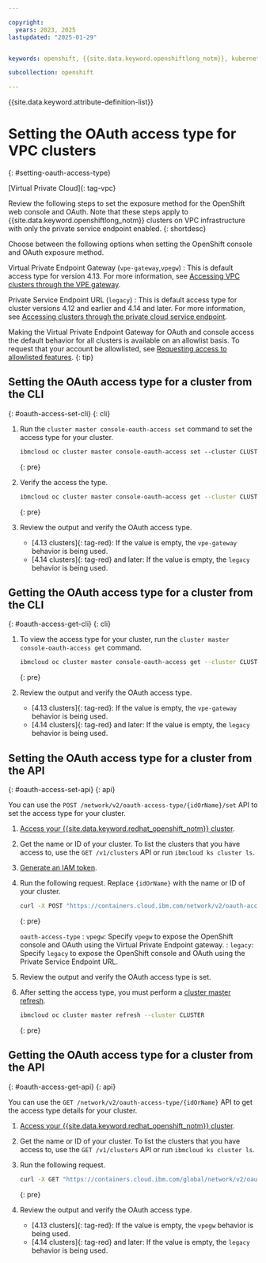 ```yaml
---

copyright: 
  years: 2023, 2025
lastupdated: "2025-01-29"


keywords: openshift, {{site.data.keyword.openshiftlong_notm}}, kubernetes, oauth, console, access, vpe, pse, network

subcollection: openshift

---
```


{{site.data.keyword.attribute-definition-list}}

# Setting the OAuth access type for VPC clusters
{: #setting-oauth-access-type}

[Virtual Private Cloud]{: tag-vpc}

Review the following steps to set the exposure method for the OpenShift web console and OAuth. Note that these steps apply to {{site.data.keyword.openshiftlong_notm}} clusters on VPC infrastructure with only the private service endpoint enabled.
{: shortdesc}

Choose between the following options when setting the OpenShift console and OAuth exposure method.


Virtual Private Endpoint Gateway (`vpe-gateway`,`vpegw`)
:   This is default access type for version 4.13. For more information, see [Accessing VPC clusters through the VPE gateway](/docs/openshift?topic=openshift-access_cluster#vpc_vpe).

Private Service Endpoint URL (`legacy`)
:   This is default access type for cluster versions 4.12 and earlier and 4.14 and later. For more information, see [Accessing clusters through the private cloud service endpoint](/docs/openshift?topic=openshift-access_cluster#access_private_se).

Making the Virtual Private Endpoint Gateway for OAuth and console access the default behavior for all clusters is available on an allowlist basis. To request that your account be allowlisted, see [Requesting access to allowlisted features](/docs/openshift?topic=openshift-allowlist-request).
{: tip}


## Setting the OAuth access type for a cluster from the CLI
{: #oauth-access-set-cli}
{: cli}

1. Run the `cluster master console-oauth-access set` command to set the access type for your cluster.

    ```txt
    ibmcloud oc cluster master console-oauth-access set --cluster CLUSTER --type vpe-gateway|legacy
    ```
    {: pre}

1. Verify the access the type.
    ```sh
    ibmcloud oc cluster master console-oauth-access get --cluster CLUSTER
    ```
    {: pre}

1. Review the output and verify the OAuth access type.
   - [4.13 clusters]{: tag-red}: If the value is empty, the `vpe-gateway` behavior is being used.
   - [4.14 clusters]{: tag-red} and later: If the value is empty, the `legacy` behavior is being used.



## Getting the OAuth access type for a cluster from the CLI
{: #oauth-access-get-cli}
{: cli}

1. To view the access type for your cluster, run the `cluster master console-oauth-access get` command.

    ```sh
    ibmcloud oc cluster master console-oauth-access get --cluster CLUSTER
    ```
    {: pre}

1. Review the output and verify the OAuth access type.
   - [4.13 clusters]{: tag-red}: If the value is empty, the `vpe-gateway` behavior is being used.
   - [4.14 clusters]{: tag-red} and later: If the value is empty, the `legacy` behavior is being used.

## Setting the OAuth access type for a cluster from the API
{: #oauth-access-set-api}
{: api}

You can use the `POST /network/v2/oauth-access-type/{idOrName}/set` API to set the access type for your cluster.


1. [Access your {{site.data.keyword.redhat_openshift_notm}} cluster](/docs/openshift?topic=openshift-access_cluster).
1. Get the name or ID of your cluster. To list the clusters that you have access to, use the `GET /v1/clusters` API or run `ibmcloud ks cluster ls`.
1. [Generate an IAM token](/docs/account?topic=account-iamtoken_from_apikey&interface=ui).

1. Run the following request. Replace `{idOrName}` with the name or ID of your cluster.

    ```sh
    curl -X POST "https://containers.cloud.ibm.com/network/v2/oauth-access-type/{idOrName}/set" -H "accept: application/json" -H "Authorization: TOKEN" -H "X-Auth-Resource-Group: RESOURCE-GROUP" -H "Content-Type: application/json" -d "{ \"oauth_access_type\": \"string\"}"
    ```
    {: pre}

    `oauth-access-type`
    :   `vpegw`: Specify `vpegw` to expose the OpenShift console and OAuth using the Virtual Private Endpoint gateway.
    :   `legacy`: Specify `legacy` to expose the OpenShift console and OAuth using the Private Service Endpoint URL.

1. Review the output and verify the OAuth access type is set.

1. After setting the access type, you must perform a [cluster master refresh](/docs/openshift?topic=openshift-kubernetes-service-cli#cs_apiserver_refresh).
    ```sh
    ibmcloud oc cluster master refresh --cluster CLUSTER
    ```
    {: pre}


## Getting the OAuth access type for a cluster from the API
{: #oauth-access-get-api}
{: api}

You can use the `GET /network/v2/oauth-access-type/{idOrName}` API to get the access type details for your cluster.

1. [Access your {{site.data.keyword.redhat_openshift_notm}} cluster](/docs/openshift?topic=openshift-access_cluster).
1. Get the name or ID of your cluster. To list the clusters that you have access to, use the `GET /v1/clusters` API or run `ibmcloud ks cluster ls`.
1. Run the following request.

    ```sh
    curl -X GET "https://containers.cloud.ibm.com/global/network/v2/oauth-access-type/{idORName}" -H "accept: application/json" -H "Authorization: TOKEN" -H "X-Auth-Resource-Group: RESOURCE-GROUP" -H "Content-Type: application/json"
    ```
    {: pre}


1. Review the output and verify the OAuth access type.
   - [4.13 clusters]{: tag-red}: If the value is empty, the `vpegw` behavior is being used.
   - [4.14 clusters]{: tag-red} and later: If the value is empty, the `legacy` behavior is being used.


